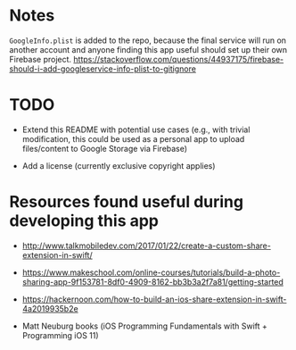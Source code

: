 Notes
=====

`GoogleInfo.plist` is added to the repo, because the final
service will run on another account and anyone finding
this app useful should set up their own Firebase project.
https://stackoverflow.com/questions/44937175/firebase-should-i-add-googleservice-info-plist-to-gitignore

TODO
====

* Extend this README with potential use cases (e.g., with trivial
  modification, this could be used as a personal app to upload files/content
  to Google Storage via Firebase)

* Add a license (currently exclusive copyright applies)

Resources found useful during developing this app
=================================================

+ http://www.talkmobiledev.com/2017/01/22/create-a-custom-share-extension-in-swift/

+ https://www.makeschool.com/online-courses/tutorials/build-a-photo-sharing-app-9f153781-8df0-4909-8162-bb3b3a2f7a81/getting-started

+ https://hackernoon.com/how-to-build-an-ios-share-extension-in-swift-4a2019935b2e

+ Matt Neuburg books (iOS Programming Fundamentals with Swift + Programming iOS 11)
